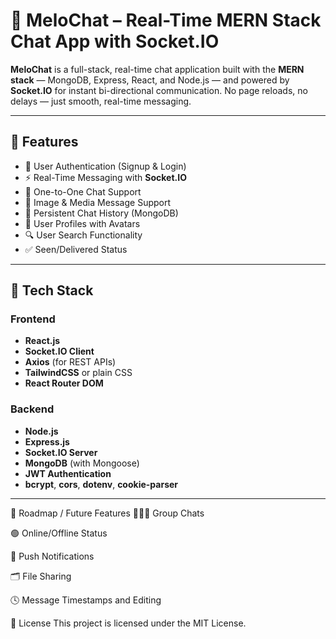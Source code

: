 # 💬 MeloChat – Real-Time MERN Stack Chat App with Socket.IO

**MeloChat** is a full-stack, real-time chat application built with the **MERN stack** — MongoDB, Express, React, and Node.js — and powered by **Socket.IO** for instant bi-directional communication. No page reloads, no delays — just smooth, real-time messaging.

---

## 🚀 Features

- 🔐 User Authentication (Signup & Login)
- ⚡ Real-Time Messaging with **Socket.IO**
- 💬 One-to-One Chat Support
- 📸 Image & Media Message Support
- 🧾 Persistent Chat History (MongoDB)
- 🧑 User Profiles with Avatars
- 🔍 User Search Functionality
- ✅ Seen/Delivered Status

---

## 🧰 Tech Stack

### Frontend
- **React.js**
- **Socket.IO Client**
- **Axios** (for REST APIs)
- **TailwindCSS** or plain CSS
- **React Router DOM**

### Backend
- **Node.js**
- **Express.js**
- **Socket.IO Server**
- **MongoDB** (with Mongoose)
- **JWT Authentication**
- **bcrypt**, **cors**, **dotenv**, **cookie-parser**

---
📌 Roadmap / Future Features
🧑‍🤝‍🧑 Group Chats

🟢 Online/Offline Status

🔔 Push Notifications

🗂 File Sharing

🕓 Message Timestamps and Editing

📄 License
This project is licensed under the MIT License.


